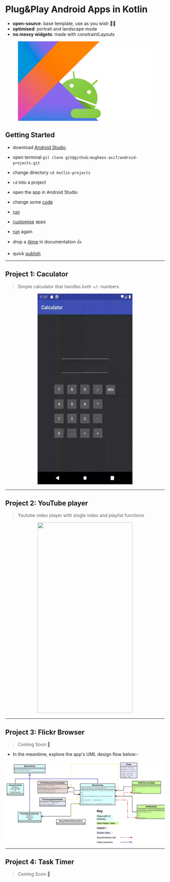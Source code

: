 # Plug&Play Android Apps in Kotlin

* **open-source**: base template, use as you wish :genie_man: 
* **optimised**: portrait and landscape mode
* **no messy widgets**: made with constraintLayouts

<p align="center">
  <img width="425" height="250" src="/media/header.png">
</p>

## Getting Started

* download <a href="https://developer.android.com/studio">Android Studio</a>.   

* open terminal ```git clone git@github:mughees-asif/android-projects.git```

* change directory ```cd kotlin-projects``` 

* `cd` into a project 

* open the app in Android Studio

* change some <a href="https://kotlinlang.org/docs/reference/">code</a>

* <a href="https://developer.android.com/studio/run/emulator">run</a> 

* <a href="https://developer.android.com/design">customise</a> apps

* <a href="https://developer.android.com/studio/run/emulator">run</a> again

* drop a <a href="https://github.com/mughees-asif">@me</a> in documentation :+1:

* quick <a href="https://firebase.google.com/docs/android/setup">publish</a>

----------------------------------------------------------------------------------------------

## Project 1: Caculator 

> Simple calculator that handles both +/- numbers

<p align="center">
  <img width="300" height="600" src="/media/calculator.gif">
</p>

----------------------------------------------------------------------------------------------

## Project 2: YouTube player

> Youtube video player with single video and playlist functions

<p align="center">
  <img width="300" height="600" src="/media/youtube.gif">
</p>

----------------------------------------------------------------------------------------------

## Project 3: Flickr Browser

> Coming Soon :crossed_fingers:

* In the meantime, explore the app's UML design flow below:-

<p align="center">
  <img src="/media/flickrUML.png">
</p>

----------------------------------------------------------------------------------------------

## Project 4: Task Timer

> Coming Soon :crossed_fingers: